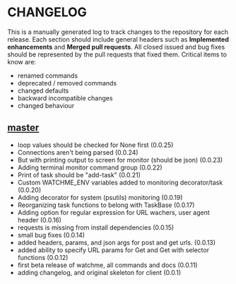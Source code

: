 # CHANGELOG

This is a manually generated log to track changes to the repository for each release. 
Each section should include general headers such as **Implemented enhancements** 
and **Merged pull requests**. All closed issued and bug fixes should be 
represented by the pull requests that fixed them.
Critical items to know are:

 - renamed commands
 - deprecated / removed commands
 - changed defaults
 - backward incompatible changes
 - changed behaviour

## [master](https://github.com/vsoch/watchme/tree/master)
 - loop values should be checked for None first (0.0.25)
 - Connections aren't being parsed (0.0.24)
 - But with printing output to screen for monitor (should be json) (0.0.23)
 - Adding terminal monitor command group (0.0.22)
 - Print of task should be "add-task" (0.0.21)
 - Custom WATCHME_ENV variables added to monitoring decorator/task (0.0.20)
 - Adding decorator for system (psutils) monitoring (0.0.19)
 - Reorganizing task functions to belong with TaskBase (0.0.17)
 - Adding option for regular expression for URL wachers, user agent header (0.0.16)
 - requests is missing from install dependencies (0.0.15)
 - small bug fixes (0.0.14)
 - added headers, params, and json args for post and get urls. (0.0.13)
 - added ability to specify URL params for Get and Get with selector functions (0.0.12)
 - first beta release of watchme, all commands and docs (0.0.11)
 - adding changelog, and original skeleton for client  (0.0.1)
